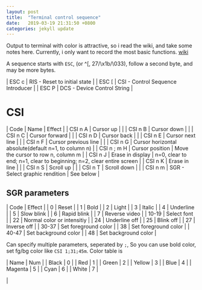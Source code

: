 ```yaml
---
layout: post
title:  "Terminal control sequence"
date:   2019-03-19 21:31:50 +0800
categories: jekyll update
---
```


Output to terminal with color is attractive, so i read the wiki, and take some
notes here. Currently, i only want to record the most basic functions.
[wiki](https://en.wikipedia.org/wiki/ANSI_escape_code)

A sequence starts with `ESC`, (or ^[, 27/\x1b/\033), follow a second byte, and may
be more bytes.

| ESC c | RIS - Reset to initial state |
| ESC [ | CSI - Control Sequence Introducer |
| ESC P | DCS - Device Control String |

# CSI

| Code | Name | Effect |
| CSI n A | Cursor up |  |
| CSI n B | Cursor down |  |
| CSI n C | Cursor forward |  |
| CSI n D | Cursor back |  |
| CSI n E | Cursor next line |  |
| CSI n F | Cursor previous line |  |
| CSI n G | Cursor horizontal absolute(default n=1, to column n) |
| CSI n ; m H | Cursor position | Move the cursor to row n, column m |
| CSI n J | Erase in display | n=0, clear to end; n=1, clear to beginning; n=2, clear entire screen |
| CSI n K | Erase in line | |
| CSI n S | Scroll up | |
| CSI n T | Scroll down | |
| CSI n m | SGR - Select graphic rendition | See below |

## SGR parameters

| Code | Effect |
| 0 | Reset |
| 1 | Bold |
| 2 | Light |
| 3 | Italic |
| 4 | Underline |
| 5 | Slow blink |
| 6 | Rapid blink |
| 7 | Reverse video |
| 10-19 | Select font |
| 22 | Normal color or intensitiy |
| 24 | Underline off |
| 25 | Blink off |
| 27 | Inverse off |
| 30-37 | Set foreground color |
| 38 | Set foreground color |
| 40-47 | Set background color |
| 48 | Set background color |

Can specify multiple parameters, seperated by `;`, So you can use bold color,
set fg/bg color like `CSI 1;31;45m`.
Color table is

| Name | Num |
| Black | 0 |
| Red | 1 |
| Green | 2 |
| Yellow | 3 |
| Blue | 4 |
| Magenta | 5 |
| Cyan | 6 |
| White | 7 |


| 
